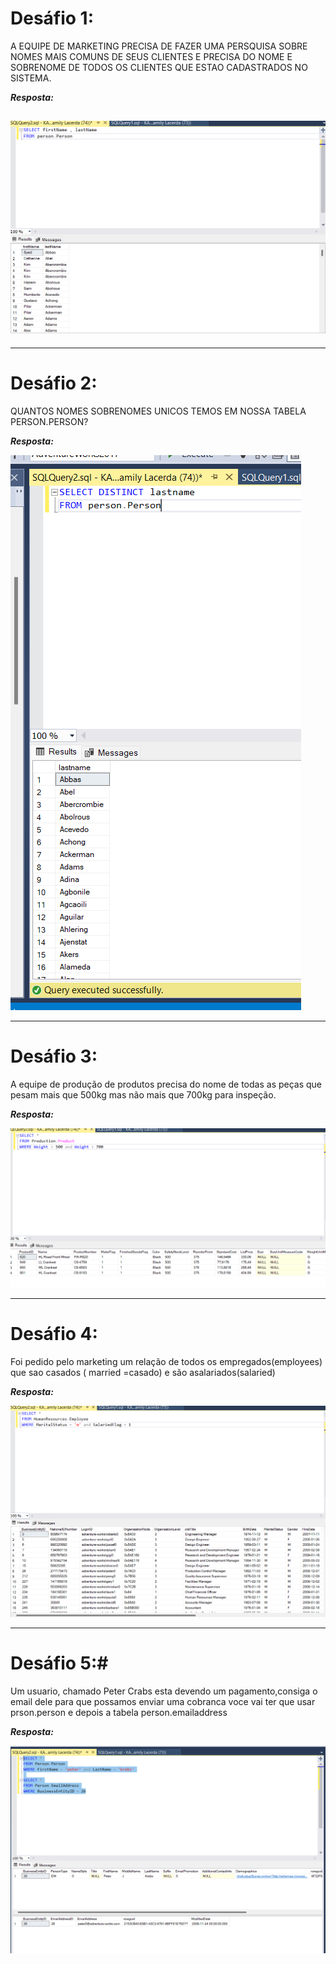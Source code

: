 # Desáfio 1: # 

A EQUIPE DE MARKETING PRECISA DE FAZER UMA PERSQUISA SOBRE NOMES MAIS COMUNS DE SEUS CLIENTES E PRECISA DO NOME E SOBRENOME DE TODOS OS CLIENTES QUE ESTAO CADASTRADOS NO SISTEMA.

***Resposta:***

![Exemplo de Imagem](Desafio1.png)
-----------------------------------------------------
-----------------------------------------------------
# Desáfio 2: # 
QUANTOS NOMES SOBRENOMES UNICOS TEMOS EM NOSSA TABELA PERSON.PERSON?

***Resposta:***

![Exemplo de Imagem](Desafio2.png)

-----------------------------------------------------


# Desáfio 3: # 

A equipe de produção de produtos precisa do nome de todas as peças que pesam mais que 500kg mas não
mais que 700kg para inspeção.

***Resposta:***

![Exemplo de Imagem](Desafio3.png)

-----------------------------------------------------

# Desáfio 4: # 
Foi pedido pelo marketing um relação de todos os empregados(employees) que sao casados
( married =casado) e são asalariados(salaried)

***Resposta:***

![Exemplo de Imagem](Desafio4.png)

-----------------------------------------------------

# Desáfio 5:# 

Um usuario, chamado Peter Crabs esta devendo um pagamento,consiga o email dele para que possamos enviar uma cobranca voce vai ter que usar prson.person e depois a tabela person.emailaddress

***Resposta:***

![Exemplo de Imagem](Desafio5.png)